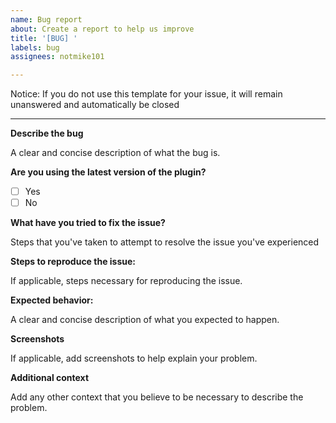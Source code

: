 ```yaml
---
name: Bug report
about: Create a report to help us improve
title: '[BUG] '
labels: bug
assignees: notmike101

---
```


Notice: If you do not use this template for your issue, it will remain unanswered and automatically be closed

----

**Describe the bug**

A clear and concise description of what the bug is.

**Are you using the latest version of the plugin?**

- [ ] Yes
- [ ] No

**What have you tried to fix the issue?**

Steps that you've taken to attempt to resolve the issue you've experienced

**Steps to reproduce the issue:**

If applicable, steps necessary for reproducing the issue.

**Expected behavior:**

A clear and concise description of what you expected to happen.

**Screenshots**

If applicable, add screenshots to help explain your problem.

**Additional context**

Add any other context that you believe to be necessary to describe the problem.
